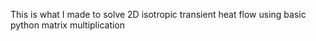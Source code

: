 This is what I made to solve 2D isotropic transient heat flow using basic python matrix multiplication
